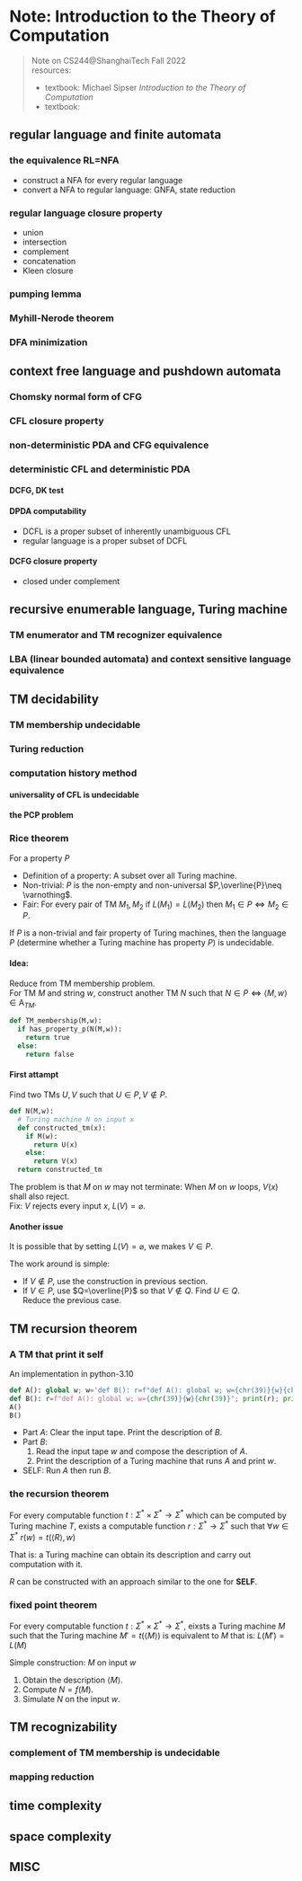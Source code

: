 # Note: Introduction to the Theory of Computation

> Note on CS244@ShanghaiTech Fall 2022  
> resources:
> - textbook: Michael Sipser _Introduction to the Theory of Computation_
> - textbook: 

## regular language and finite automata

### the equivalence RL=NFA

- construct a NFA for every regular language
- convert a NFA to regular language: GNFA, state reduction

### regular language closure property

- union
- intersection
- complement
- concatenation
- Kleen closure

### pumping lemma

### Myhill-Nerode theorem

### DFA minimization

## context free language and pushdown automata

### Chomsky normal form of CFG

### CFL closure property

### non-deterministic PDA and CFG equivalence

### deterministic CFL and deterministic PDA

#### DCFG, DK test

#### DPDA computability

- DCFL is a proper subset of inherently unambiguous CFL
- regular language is a proper subset of DCFL

#### DCFG closure property

- closed under complement

## recursive enumerable language, Turing machine

### TM enumerator and TM recognizer equivalence

### LBA (linear bounded automata) and context sensitive language equivalence

## TM decidability

### TM membership undecidable

### Turing reduction

### computation history method

#### universality of CFL is undecidable

#### the PCP problem

### Rice theorem

For a property $P$

- Definition of a property: A subset over all Turing machine.
- Non-trivial: $P$ is the non-empty and non-universal $P,\overline{P}\neq \varnothing$.
- Fair: For every pair of TM $M_1,M_2$ if $L(M_1)=L(M_2)$ then $M_1\in P \iff M_2\in P$.

If $P$ is a non-trivial and fair property of Turing machines,
then the language $P$ (determine whether a Turing machine has property $P$) is undecidable.

#### Idea:

Reduce from TM membership problem.  
For TM $M$ and string $w$, construct another TM $N$
such that $N \in P \iff \langle M,w\rangle \in \mathrm{A}_{TM}$.

```python
def TM_membership(M,w):
  if has_property_p(N(M,w)):
    return true
  else:
    return false
```

#### First attampt

Find two TMs $U,V$ such that $U\in P,V\not\in P$.

```python
def N(M,w):
  # Turing machine N on input x
  def constructed_tm(x):
    if M(w):
      return U(x)
    else:
      return V(x)
  return constructed_tm
```

The problem is that $M$ on $w$ may not terminate:
When $M$ on $w$ loops, $V(x)$ shall also reject.  
Fix: $V$ rejects every input $x$, $L(V)=\varnothing$.

#### Another issue

It is possible that by setting $L(V)=\varnothing$, we makes $V\in P$.

The work around is simple:

- If $V\not\in P$, use the construction in previous section.
- If $V\in P$, use $Q=\overline{P}$ so that $V\not\in Q$. Find $U\in Q$.  
  Reduce the previous case.

## TM recursion theorem

### A TM that print it self

An implementation in python-3.10

```python
def A(): global w; w='def B(): r=f"def A(): global w; w={chr(39)}{w}{chr(39)}"; print(r); print(w); print("A()"); print("B()")'
def B(): r=f"def A(): global w; w={chr(39)}{w}{chr(39)}"; print(r); print(w); print("A()"); print("B()")
A()
B()
```

- Part $A$: Clear the input tape. Print the description of $B$.
- Part $B$:
  1. Read the input tape $w$ and compose the description of $A$.
  2. Print the description of a Turing machine that
     runs $A$ and print $w$.
- SELF: Run $A$ then run $B$.

### the recursion theorem

For every computable function $t:\Sigma^*\times \Sigma^*\to \Sigma^*$
which can be computed by Turing machine $T$,
exists a computable function $r:\Sigma^*\to \Sigma^*$ such that
$\forall w\in \Sigma^*\ r(w)=t(\langle R \rangle, w)$

That is: a Turing machine can obtain its description and carry out computation with it.

$R$ can be constructed with an approach similar to the one for **SELF**.

### fixed point theorem

For every computable function $t:\Sigma^*\times \Sigma^*\to \Sigma^*$,
eixsts a Turing machine $M$ such that
the Turing machine $M'=t(\langle M\rangle)$ is equivalent to $M$
that is: $L(M')=L(M)$

Simple construction: $M$ on input $w$

1. Obtain the description $\langle M \rangle$.
2. Compute $N=f(M)$.
3. Simulate $N$ on the input $w$.

## TM recognizability

### complement of TM membership is undecidable

### mapping reduction

## time complexity

## space complexity

## MISC
